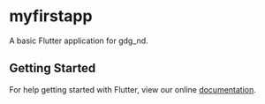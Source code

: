# myfirstapp

A basic Flutter application for gdg_nd.

## Getting Started

For help getting started with Flutter, view our online
[documentation](https://flutter.io/).
